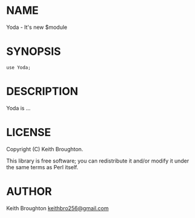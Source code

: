 # NAME

Yoda - It's new $module

# SYNOPSIS

    use Yoda;

# DESCRIPTION

Yoda is ...

# LICENSE

Copyright (C) Keith Broughton.

This library is free software; you can redistribute it and/or modify
it under the same terms as Perl itself.

# AUTHOR

Keith Broughton <keithbro256@gmail.com>
